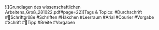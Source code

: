 
![[Grundlagen des wissenschaftlichen Arbeitens_Groß_281022.pdf#page=22]]Tags & Topics:
   #Durchschrift
   #Schriftgröße
   #Schriften
   #Häkchen
   #Leerraum
   #Arial
   #Courier
   #Vorgabe
   #Schrift
   #Tipp
   #Breite
   #Vorgaben